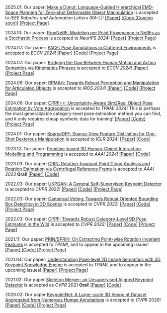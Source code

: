 2025.01: Our paper: <a href='https://arxiv.org/abs/2311.02787'>Make a Donut: Language-Guided Hierarchical EMD-Space Planning for Zero-shot Deformable Object Manipulation</a> is accepted to <i>IEEE Robotics and Automation Letters (RA-L)</i>! <a href='https://arxiv.org/pdf/2311.02787'>[Paper]</a> <a href='#'>[Code (Coming soon)]</a> <a href='/projects/donut'>[Project Page]</a>

2024.10: Our paper: <a href='https://arxiv.org/abs/2401.08140'>ProvNeRF: Modeling per Point Provenance in NeRFs as a Stochastic Process</a> is accepted to <i>NeurIPS 2024</i>! <a href='https://arxiv.org/pdf/2401.08140'>[Paper]</a> <a href='https://provnerf.github.io/'>[Project Page]</a>

2024.07: Our paper: <a href='https://arxiv.org/abs/2312.15130'>PACE: Pose Annotations in Cluttered Environments</a> is accepted to <i>ECCV 2024</i>! <a href='https://arxiv.org/pdf/2312.15130'>[Paper]</a> <a href='https://github.com/qq456cvb/PACE'>[Code]</a> <a href='/projects/pace'>[Project Page]</a>

2024.07: Our paper: <a href='https://arxiv.org/abs/2310.04189'>Bridging the Gap Between Human Motion and Action Semantics via Kinematics Phrases</a> is accepted to <i>ECCV 2024</i>! <a href='https://arxiv.org/pdf/2310.04189'>[Paper]</a> <a href='https://foruck.github.io/KP/'>[Project Page]</a>

2024.06: Our paper: <a href='https://arxiv.org/abs/2403.16023'>RPMArt: Towards Robust Perception and Manipulation for Articulated Objects</a> is accepted to <i>IROS 2024</i>! <a href='https://arxiv.org/pdf/2403.16023'>[Paper]</a> <a href='https://github.com/R-PMArt/rpmart'>[Code]</a> <a href='https://r-pmart.github.io/'>[Project Page]</a>

2024.06: Our paper: <a href='https://arxiv.org/abs/2211.13398'>CPPF++: Uncertainty-Aware Sim2Real Object Pose Estimation by Vote Aggregation</a> is accepted to <i>TPAMI 2024</i>! This is perhaps the most generalizable category-level pose estimation method you can find, and it only requires cheap synthetic data for training! <a href='https://arxiv.org/abs/2211.13398'>[Paper]</a> <a href='https://github.com/qq456cvb/CPPF2'>[Code]</a> <a href='/projects/cppf++'>[Project Page]</a>

2024.01: Our paper: <a href='https://arxiv.org/abs/2310.16838'>SparseDFF: Sparse-View Feature Distillation for One-Shot Dexterous Manipulation</a> is accepted to <i>ICLR 2024</i>! <a href='https://arxiv.org/abs/2310.16838'>[Paper]</a> <a href='https://halowangqx.github.io/SparseDFF'>[Code]</a>

2023.12: Our paper: <a href='https://arxiv.org/abs/2312.10714'>Primitive-based 3D Human-Object Interaction Modelling and Programming</a> is accepted to <i>AAAI 2024</i>! <a href='https://arxiv.org/abs/2312.10714'>[Paper]</a> <a href='https://mvig-rhos.com/p3haoi'>[Code]</a>

2023.03: Our paper: <a href='https://arxiv.org/abs/2303.03101'>CRIN: Rotation-Invariant Point Cloud Analysis and Rotation Estimation via Centrifugal Reference Frame</a> is accepted to <i>AAAI 2023</i> <b>Oral</b>! <a href='hhttps://arxiv.org/abs/2303.03101'>[Paper]</a> <a href='https://github.com/yokinglou/CRIN'>[Code]</a>

2022.03: Our paper: <a href='https://arxiv.org/abs/2011.11974'>UKPGAN: A General Self-Supervised Keypoint Detector</a> is accepted to <i>CVPR 2022</i>! <a href='https://arxiv.org/abs/2011.11974'>[Paper]</a> <a href='https://github.com/qq456cvb/UKPGAN'>[Code]</a> <a href='/projects/ukpgan'>[Project Page]</a>

2022.03: Our paper: <a href='https://arxiv.org/abs/2011.12001'>Canonical Voting: Towards Robust Oriented Bounding Box Detection in 3D Scenes</a> is accepted to <i>CVPR 2022</i>! <a href='https://arxiv.org/abs/2011.12001'>[Paper]</a> <a href='https://github.com/qq456cvb/CanonicalVoting'>[Code]</a> <a href='/projects/canonical-voting'>[Project Page]</a>

2022.03: Our paper: <a href='https://arxiv.org/abs/2203.03089'>CPPF: Towards Robust Category-Level 9D Pose Estimation in the Wild</a> is accepted to <i>CVPR 2022</i>! <a href='https://arxiv.org/abs/2203.03089'>[Paper]</a> <a href='https://github.com/qq456cvb/CPPF'>[Code]</a> <a href='/projects/cppf'>[Project Page]</a>

2021.11: Our paper: <a href='https://arxiv.org/abs/2102.12093'>PRIN/SPRIN: On Extracting Point-wise Rotation Invariant Features</a> is accepted to <i>TPAMI</i>, and to appear in the upcoming issues! <a href='https://arxiv.org/abs/2102.12093'>[Paper]</a> <a href='https://github.com/qq456cvb/SPRIN'>[Code]</a> <a href='/sprin'>[Project Page]</a>

2021.04: Our paper: <a href='https://arxiv.org/abs/2111.10817'>Understanding Pixel-level 2D Image Semantics with 3D Keypoint Knowledge Engine</a> is accepted to <i>TPAMI</i>, and to appear in the upcoming issues! <a href='https://arxiv.org/abs/2111.10817'>[Paper]</a> <a href='/pixel-understanding'>[Project Page]</a>

2021.02: Our paper <a href='https://arxiv.org/abs/2103.10814.pdf'>Skeleton Merger: an Unsupervised Aligned Keypoint Detector</a> is accepted as <i>CVPR</i> 2021 <b>Oral</b>! <a href='https://arxiv.org/abs/2103.10814'>[Paper]</a> <a href='https://github.com/eliphatfs/SkeletonMerger'>[Code]</a>

<!-- 2020.06: Our code and full dataset for <a href='/keypointnet'>KeypointNet</a> are released on <a href='https://github.com/qq456cvb/KeypointNet'>Github</a>! -->

2020.02: Our paper <a href='https://arxiv.org/abs/2002.12687'>KeypointNet: A Large-scale 3D Keypoint Dataset Aggregated from Numerous Human Annotations</a> is accepted to <i>CVPR</i> 2020! <a href='https://arxiv.org/abs/2002.12687'>[Paper]</a> <a href='https://github.com/qq456cvb/KeypointNet'>[Code]</a> <a href='/keypointnet'>[Project Page]</a>